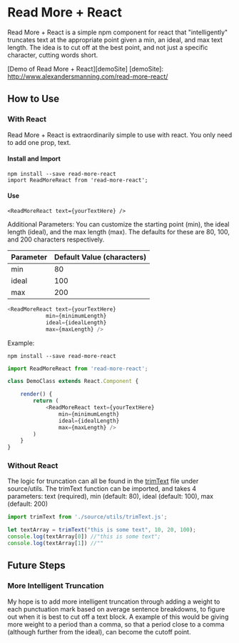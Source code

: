 # Read More + React
Read More + React is a simple npm component for react that "intelligently" truncates text at the appropriate point given a min, an ideal, and max text length. The idea is to cut off at the best point, and not just a specific character, cutting words short. 

[Demo of Read More + React][demoSite]
[demoSite]: http://www.alexandersmanning.com/read-more-react/

## How to Use 

### With React
Read More + React is extraordinarily simple to use with react. You only need to add one prop, text. 

#### Install and Import
```
npm install --save read-more-react
import ReadMoreReact from 'read-more-react';
```

#### Use
```
<ReadMoreReact text={yourTextHere} />
```

Additional Parameters: You can customize the starting point (min), the ideal length (ideal), and the max length (max). The defaults for these are 80, 100, and 200 characters respectively. 

| Parameter | Default Value (characters) |
|-----------|----------------------------|
| min       | 80                         |
| ideal     | 100                        |
| max       | 200                        |


```javascript
<ReadMoreReact text={yourTextHere}
			min={minimumLength}
			ideal={idealLength}
			max={maxLength} />
```

Example:

```
npm install --save read-more-react
```

```javascript
import ReadMoreReact from 'read-more-react';

class DemoClass extends React.Component {

	render() { 
		return (
			<ReadMoreReact text={yourTextHere}
				min={minimumLength}
				ideal={idealLength}
				max={maxLength} />
		) 
	}
}
```

### Without React
The logic for truncation can all be found in the [trimText][trimtext] file under source/utils. The trimText function can be imported, and takes 4 parameters: text (required), min (default: 80), ideal (default: 100), max (default: 200)

[trimtext]: https://github.com/alexandersmanning/read-more-react/blob/master/source/utils/trimText.js

```javascript
import trimText from './source/utils/trimText.js';

let textArray = trimText("this is some text", 10, 20, 100);
console.log(textArray[0]) //"this is some text";
console.log(textArray[1]) //""
```

## Future Steps

### More Intelligent Truncation
My hope is to add more intelligent truncation through adding a weight to each punctuation mark based on average sentence breakdowns, to figure out when it is best to cut off a text block. A example of this would be giving more weight to a period than a comma, so that a period close to a comma (although further from the ideal), can become the cutoff point. 


